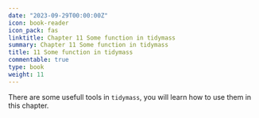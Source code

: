 ```yaml
---
date: "2023-09-29T00:00:00Z"
icon: book-reader
icon_pack: fas
linktitle: Chapter 11 Some function in tidymass
summary: Chapter 11 Some function in tidymass
title: 11 Some function in tidymass
commentable: true
type: book
weight: 11
---
```


There are some usefull tools in `tidymass`, you will learn how to use them in this chapter.


